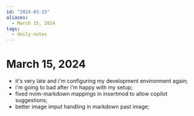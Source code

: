 ```yaml
---
id: "2024-03-15"
aliases:
  - March 15, 2024
tags:
  - daily-notes
---
```


# March 15, 2024

- it's very late and i'm configuring my development environment again;
- i'm going to bad after i'm happy with my setup;
- fixed nvim-markdown mappings in insertmod to allow copilot suggestions;
- better image imput handling in markdown past image;
